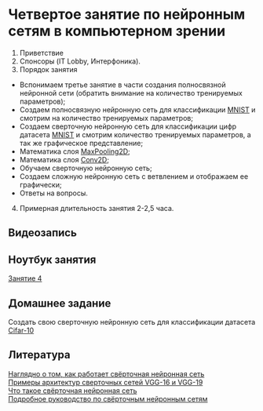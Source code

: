 # Четвертое занятие по нейронным сетям в компьютерном зрении

1) Приветствие
2) Спонсоры (IT Lobby, Интерфоника).
3) Порядок занятия
- Вспонимаем третье занятие в части создания полносвязной нейронной сети (обратить внимание на количество тренируемых параметров);
- Создаем полносвязную нейронную сеть для классификации [MNIST](https://keras.io/api/datasets/mnist/) и смотрим на количество тренируемых параметров;
- Создаем сверточную нейронную сеть для классификации цифр датасета [MNIST](https://keras.io/api/datasets/mnist/) и смотрим количество тренируемых параметров, а так же графическое представление;
- Математика слоя [MaxPooling2D](https://keras.io/api/layers/pooling_layers/max_pooling2d/);
- Математика слоя [Conv2D](https://keras.io/api/layers/convolution_layers/convolution2d/);
- Обучаем сверточную нейронную сеть;
- Создаем сложную нейронную сеть с ветвлением и отображаем ее графически;
- Ответы на вопросы.
4) Примерная длительность занятия 2-2,5 часа.


## Видеозапись

## Ноутбук занятия
[Занятие 4](https://colab.research.google.com/drive/1jv7ldXcc2cKJRv94xJyxw8LsHwK6kNMU?usp=sharing)
## Домашнее задание
Создать свою сверточную нейронную сеть для классификации датасета [Cifar-10](https://keras.io/api/datasets/cifar10/)


## Литература
[Наглядно о том, как работает свёрточная нейронная сеть](https://habr.com/ru/company/skillfactory/blog/565232/)<br>
[Примеры архитектур сверточных сетей VGG-16 и VGG-19](https://proproprogs.ru/neural_network/primery-arhitektur-svertochnyh-setey-vgg16-i-vgg19)<br>
[Что такое свёрточная нейронная сеть](https://habr.com/ru/post/309508/)<br>
[Подробное руководство по свёрточным нейронным сетям](https://medium.com/nuances-of-programming/подробное-руководство-по-свёрточным-нейронным-сетям-подход-с-eli5-15d4d912f02f)
